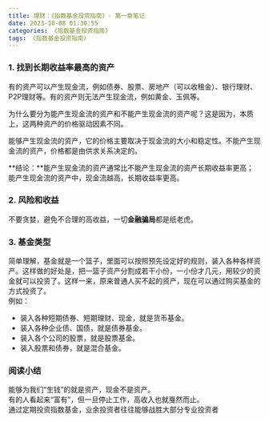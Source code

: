 ```yaml
---
title: 理财：《指数基金投资指南》- 第一章笔记
date: 2023-10-08 01:30:55
categories: 《指数基金投资指南》
tags: 《指数基金投资指南》
---
```


### 1. 找到长期收益率最高的资产

有的资产可以产生现金流，例如债券、股票、房地产（可以收租金）、银行理财、P2P理财等。有的资产则无法产生现金流，例如黄金、玉佩等。

为什么要分为能产生现金流的资产和不能产生现金流的资产呢？这是因为，本质上，这两种资产的价格驱动因素不同。

能够产生现金流的资产，它的价格主要取决于现金流的大小和稳定性。不能产生现金流的资产，价格都是由供求关系决定的。

**结论：**能产生现金流的资产通常比不能产生现金流的资产长期收益率更高；能产生现金流的资产中，现金流越高，长期收益率更高。

### 2. 风险和收益

不要贪婪，避免不合理的高收益，一切**金融骗局**都是纸老虎。

### 3. 基金类型

简单理解，基金就是一个篮子，里面可以按照预先设定好的规则，装入各种各样资产。这样做的好处是，把一篮子资产分割成若干小份，一小份才几元，用较少的资金就可以投资了。这样一来，原来普通人买不起的资产，现在可以通过购买基金的方式投资了。  
例如：

* 装入各种短期债券、短期理财、现金，就是货币基金。
* 装入各种企业债、国债，就是债券基金。
* 装入各个公司的股票，就是股票基金。
* 装入股票和债券，就是混合基金。

### 阅读小结

能够为我们“生钱”的就是资产，现金不是资产。  
有的人看起来“富有”，但一旦停止工作，高收入也就戛然而止。  
通过定期投资指数基金，业余投资者往往能够战胜大部分专业投资者
